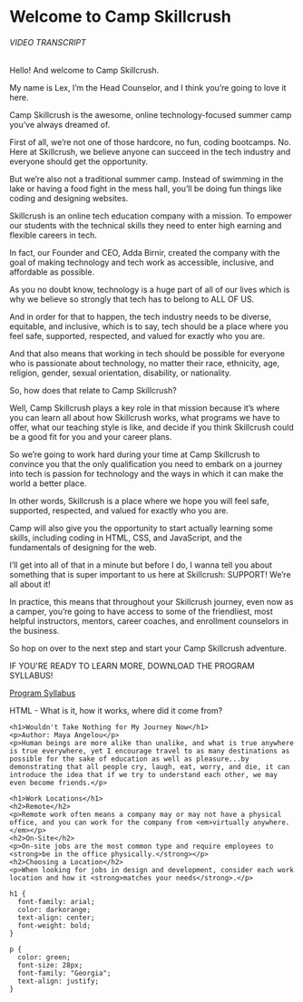 # Welcome to Camp Skillcrush

###### VIDEO TRANSCRIPT

Hello! And welcome to Camp Skillcrush.

My name is Lex, I’m the Head Counselor, and I think you’re going to love it here.

Camp Skillcrush is the awesome, online technology-focused summer camp you’ve always dreamed of.

First of all, we’re not one of those hardcore, no fun, coding bootcamps. No. Here at Skillcrush, we believe anyone can succeed in the tech industry and everyone should get the opportunity.

But we’re also not a traditional summer camp. Instead of swimming in the lake or having a food fight in the mess hall, you’ll be doing fun things like coding and designing websites.

Skillcrush is an online tech education company with a mission. To empower our students with the technical skills they need to enter high earning and flexible careers in tech.

In fact, our Founder and CEO, Adda Birnir, created the company with the goal of making technology and tech work as accessible, inclusive, and affordable as possible.

As you no doubt know, technology is a huge part of all of our lives which is why we believe so strongly that tech has to belong to ALL OF US.

And in order for that to happen, the tech industry needs to be diverse, equitable, and inclusive, which is to say, tech should be a place where you feel safe, supported, respected, and valued for exactly who you are.

And that also means that working in tech should be possible for everyone who is passionate about technology, no matter their race, ethnicity, age, religion, gender, sexual orientation, disability, or nationality.

So, how does that relate to Camp Skillcrush?

Well, Camp Skillcrush plays a key role in that mission because it’s where you can learn all about how Skillcrush works, what programs we have to offer, what our teaching style is like, and decide if you think Skillcrush could be a good fit for you and your career plans.

So we’re going to work hard during your time at Camp Skillcrush to convince you that the only qualification you need to embark on a journey into tech is passion for technology and the ways in which it can make the world a better place.

In other words, Skillcrush is a place where we hope you will feel safe, supported, respected, and valued for exactly who you are.

Camp will also give you the opportunity to start actually learning some skills, including coding in HTML, CSS, and JavaScript, and the fundamentals of designing for the web.

I’ll get into all of that in a minute but before I do, I wanna tell you about something that is super important to us here at Skillcrush: SUPPORT! We’re all about it!

In practice, this means that throughout your Skillcrush journey, even now as a camper, you’re going to have access to some of the friendliest, most helpful instructors, mentors, career coaches, and enrollment counselors in the business.

So hop on over to the next step and start your Camp Skillcrush adventure.

IF YOU'RE READY TO LEARN MORE, DOWNLOAD THE PROGRAM SYLLABUS!

[Program Syllabus](./resources/BreakIntoTechProgramSyllabus_Feb2024A.pdf)

HTML - What is it, how it works, where did it come from?

```
<h1>Wouldn't Take Nothing for My Journey Now</h1> 
<p>Author: Maya Angelou</p>
<p>Human beings are more alike than unalike, and what is true anywhere is true everywhere, yet I encourage travel to as many destinations as possible for the sake of education as well as pleasure...by demonstrating that all people cry, laugh, eat, worry, and die, it can introduce the idea that if we try to understand each other, we may even become friends.</p>
```
```
<h1>Work Locations</h1>
<h2>Remote</h2>
<p>Remote work often means a company may or may not have a physical office, and you can work for the company from <em>virtually anywhere.</em></p>
<h2>On-Site</h2>
<p>On-site jobs are the most common type and require employees to <strong>be in the office physically.</strong></p>
<h2>Choosing a Location</h2>
<p>When looking for jobs in design and development, consider each work location and how it <strong>matches your needs</strong>.</p>
```
```
h1 {
  font-family: arial;
  color: darkorange;
  text-align: center;
  font-weight: bold;
}

p {
  color: green;
  font-size: 28px;
  font-family: "Georgia";
  text-align: justify;
}
```